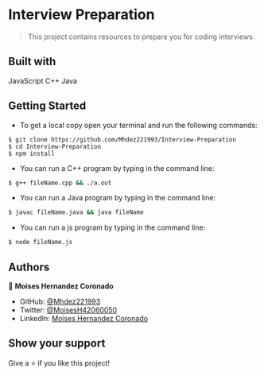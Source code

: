 # Interview Preparation

> This project contains resources to prepare you for coding interviews.

## Built with
JavaScript
C++
Java
## Getting Started

* To get a local copy open your terminal and run the following commands:

```cdm
$ git clone https://github.com/Mhdez221993/Interview-Preparation
$ cd Interview-Preparation
$ npm install
```


* You can run a C++ program by typing in the command line:

```cmd
$ g++ fileName.cpp && ./a.out
```

* You can run a Java program by typing in the command line:

```cmd
$ javac fileName.java && java fileName
```

* You can run a js program by typing in the command line:

```cmd
$ node fileName.js
```


## Authors

👤 **Moises Hernandez Coronado**

- GitHub: [@Mhdez221993](https://github.com/Mhdez221993) 
- Twitter: [@MoisesH42060050](https://twitter.com/MoisesH42060050) 
- LinkedIn: [Moises Hernandez Coronado](https://www.linkedin.com/in/moises-hdez-coronado/)

## Show your support

Give a ⭐️ if you like this project!

